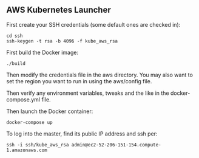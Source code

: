AWS Kubernetes Launcher
-----------------------

First create your SSH credentials (some default ones are checked in):

    cd ssh
    ssh-keygen -t rsa -b 4096 -f kube_aws_rsa

First build the Docker image:

    ./build

Then modify the credentials file in the aws directory. You may
also want to set the region you want to run in using the aws/config
file.

Then verify any environment variables, tweaks and the like in the
docker-compose.yml file.

Then launch the Docker container:

    docker-compose up

To log into the master, find its public IP address and ssh per:

    ssh -i ssh/kube_aws_rsa admin@ec2-52-206-151-154.compute-1.amazonaws.com

